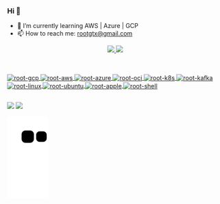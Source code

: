 ### Hi 👋

- 🌱 I’m currently learning AWS | Azure | GCP
- 📫 How to reach me: rootgtx@gmail.com

<div align="center">
  <a href="https://github.com/rootgx">
  <img height="180em" src="https://github-readme-stats.vercel.app/api?username=rootgtx&show_icons=true&theme=dark&include_all_commits=true&count_private=true"/>
  <img height="180em" src="https://github-readme-stats.vercel.app/api/top-langs/?username=rootgtx&layout=compact&langs_count=7&theme=dark"/>
</div>
  
##
  
</div>
<div style="display: inline_block"><br>
  <img align="center" alt="root-gcp" height="30" width="40" src="https://cdn.jsdelivr.net/gh/devicons/devicon/icons/googlecloud/googlecloud-original.svg">
  <img align="center" alt="root-aws" height="30" width="40" src="https://cdn.jsdelivr.net/gh/devicons/devicon/icons/amazonwebservices/amazonwebservices-original-wordmark.svg">
  <img align="center" alt="root-azure" height="30" width="40" src="https://cdn.jsdelivr.net/gh/devicons/devicon/icons/azure/azure-original-wordmark.svg">
  <img align="center" alt="root-oci" height="30" width="40" src="https://cdn.jsdelivr.net/gh/devicons/devicon/icons/oracle/oracle-original.svg">
  <img align="center" alt="root-k8s" height="30" width="40" src="https://cdn.jsdelivr.net/gh/devicons/devicon/icons/kubernetes/kubernetes-plain-wordmark.svg">
  <img align="center" alt="root-kafka" height="30" width="40" src="https://cdn.jsdelivr.net/gh/devicons/devicon/icons/apachekafka/apachekafka-original-wordmark.svg">
  <img align="center" alt="root-linux" height="30" width="40" src="https://cdn.jsdelivr.net/gh/devicons/devicon/icons/linux/linux-original.svg">
   <img align="center" alt="root-ubuntu" height="30" width="40" src="https://cdn.jsdelivr.net/gh/devicons/devicon/icons/ubuntu/ubuntu-plain.svg">
  <img align="center" alt="root-apple" height="30" width="40" src="https://cdn.jsdelivr.net/gh/devicons/devicon/icons/apple/apple-original.svg">
  <img align="center" alt="root-shell" height="30" width="40" src="https://cdn.jsdelivr.net/gh/devicons/devicon/icons/bash/bash-plain.svg">
</div>

##

<div> 
  <a href = "mailto:rootgtx@gmail.com"><img src="https://img.shields.io/badge/-Gmail-%23333?style=for-the-badge&logo=gmail&logoColor=white" target="_blank"></a>
  <a href="https://www.linkedin.com/in/william-n-46451120a/" target="_blank"><img src="https://img.shields.io/badge/-LinkedIn-%230077B5?style=for-the-badge&logo=linkedin&logoColor=white" target="_blank"></a>  
</div>

  ![Snake animation](https://github.com/rootgtx/rootgtx/blob/output/github-contribution-grid-snake.svg)

